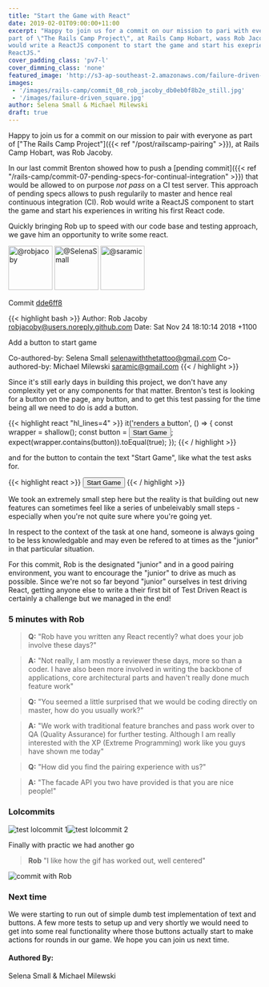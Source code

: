 ```yaml
---
title: "Start the Game with React"
date: 2019-02-01T09:00:00+11:00
excerpt: "Happy to join us for a commit on our mission to pari with everyone as
part of \"The Rails Camp Project\", at Rails Camp Hobart, wass Rob Jacoby. Rob
would write a ReactJS component to start the game and start his exeprience with
ReactJS."
cover_padding_class: 'pv7-l'
cover_dimming_class: 'none'
featured_image: 'http://s3-ap-southeast-2.amazonaws.com/failure-driven-blog/railscamp-24-woodfield-hobart/commit_08_rob_jacoby_5f2f45c6243.gif'
images:
 - '/images/rails-camp/commit_08_rob_jacoby_db0eb0f8b2e_still.jpg'
 - '/images/failure-driven_square.jpg'
author: Selena Small & Michael Milewski
draft: true
---
```


Happy to join us for a commit on our mission to pair with everyone as part
of ["The Rails Camp Project"]({{< ref "/post/railscamp-pairing" >}}), at
Rails Camp Hobart, was Rob Jacoby.

In our last commit Brenton showed how to push a [pending commit]({{< ref
"/rails-camp/commit-07-pending-specs-for-continual-integration" >}}) that
would be allowed to on purpose _not pass_ on a CI test server. This approach of
pending specs allows to push regularily to master and hence real continuous
integration (CI). Rob would write a ReactJS component to start the game and
start his experiences in writing his first React code.

Quickly bringing Rob up to speed with our code base and testing approach, we
gave him an opportunity to write some react.

<img alt="@robjacoby" src="//github.com/robjacoby.png" style="display: inline; width: 88px;" height="88" />
<img alt="@SelenaSmall" src="//github.com/SelenaSmall.png" style="display: inline; width: 88px;" height="88" />
<img alt="@saramic" src="//github.com/saramic.png" style="display: inline; width: 88px;" height="88" />

Commit [dde6ff8](https://github.com/failure-driven/railscamp-search-term/commit/dde6ff8949ff6c6e40f1fa9c92465127534c1dd7)

{{< highlight bash >}}
Author: Rob Jacoby <robjacoby@users.noreply.github.com>
Date:   Sat Nov 24 18:10:14 2018 +1100

Add a button to start game

Co-authored-by: Selena Small <selenawiththetattoo@gmail.com>
Co-authored-by: Michael Milewski <saramic@gmail.com>
{{< / highlight >}}

Since it's still early days in building this project, we don't
have any complexity yet or any components for that matter.
Brenton's test is looking for a button on the page, any button,
and to get this test passing for the time being all we need to do
is add a button.

{{< highlight react "hl_lines=4" >}}
it('renders a button', () => {
  const wrapper = shallow(<App />);
  const button = <button>Start Game</button>;
  expect(wrapper.contains(button)).toEqual(true);
});
{{< / highlight >}}

and for the button to contain the text "Start Game", like what
the test asks for.

{{< highlight react >}}
<button>
  Start Game
</button>
{{< / highlight >}}

We took an extremely small step here but the reality is that
building out new features can sometimes feel like a series of
unbeleivably small steps - especially when you're not quite sure
where you're going yet.

In respect to the context of the task at one hand, someone is
always going to be less knowledgable and may even be refered to
at times as the "junior" in that particular situation.

For this commit, Rob is the designated "junior" and in a good
pairing environment, you want to encourage the "junior" to drive
as much as possible. Since we're not so far beyond "junior"
ourselves in test driving React, getting anyone else to write a
their first bit of Test Driven React is certainly a challenge but
we managed in the end!

### 5 minutes with Rob

> **Q:** "Rob have you written any React recently? what does your job
> involve these days?"

> **A:** "Not really, I am mostly a reviewer these days, more so than a coder.
> I have also been more involved in writing the backbone of applications, core
> architectural parts and haven't really done much feature work"

> **Q:** "You seemed a little surprised that we would be coding directly on
> master, how do you usually work?"

> **A:** "We work with traditional feature branches and pass work over to QA
> (Quality Assurance) for further testing. Although I am really interested
> with the XP (Extreme Programming) work like you guys have shown me today"

> **Q:** "How did you find the pairing experience with us?"

> **A:** "The facade API you two have provided is that you are nice people!"

### Lolcommits

<div style="display: flex;">
  <img alt="test lolcommit 1" src="https://s3-ap-southeast-2.amazonaws.com/failure-driven-blog/railscamp-24-woodfield-hobart/commit_08_rob_jacoby__test_1_db0eb0f8b2e.gif" />
  <img alt="test lolcommit 2" src="https://s3-ap-southeast-2.amazonaws.com/failure-driven-blog/railscamp-24-woodfield-hobart/commit_08_rob_jacoby__test_2_441db8c1dee.gif" />
</div>

Finally with practic we had another go

> **Rob** "I like how the gif has worked out, well centered"

![commit with Rob](https://s3-ap-southeast-2.amazonaws.com/failure-driven-blog/railscamp-24-woodfield-hobart/commit_08_rob_jacoby_5f2f45c6243.gif)

### Next time

We were starting to run out of simple dumb test implementation of text and
buttons. A few more tests to setup up and very shortly we would need to get into
some real functionality where those buttons actually start to make actions for
rounds in our game. We hope you can join us next time.

#### Authored By:

Selena Small & Michael Milewski

